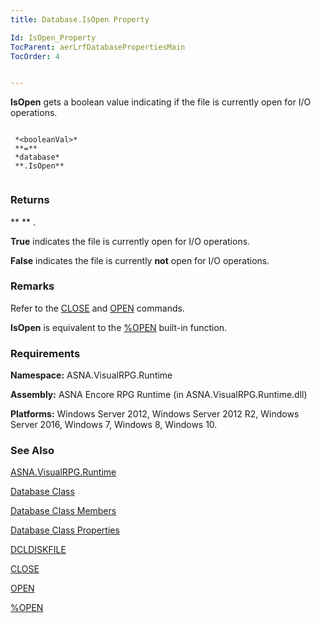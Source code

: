 ```yaml
---
title: Database.IsOpen Property

Id: IsOpen_Property
TocParent: aerLrfDatabasePropertiesMain
TocOrder: 4


---
```


**IsOpen** gets a boolean value indicating if the file is currently open for I/O operations. 

```

 *<booleanVal>* 
 **=** 
 *database* 
 **.IsOpen** 
        
```

### Returns
** *<booleanVal>* ** . 

**True** indicates the file is currently open for I/O operations. 

**False** indicates the file is currently **not** open for I/O operations. 

### Remarks
Refer to the [CLOSE](CLOSE.html) and [OPEN](OPEN.html) commands. 

**IsOpen** is equivalent to the [%OPEN](OPEN_Function.html) built-in function. 

### Requirements
**Namespace:** ASNA.VisualRPG.Runtime 

**Assembly:** ASNA Encore RPG Runtime (in ASNA.VisualRPG.Runtime.dll) 

**Platforms:** Windows Server 2012, Windows Server 2012 R2, Windows Server 2016, Windows 7, Windows 8, Windows 10. 

### See Also
[ASNA.VisualRPG.Runtime](aerLrfRuntimeNamespace.html)

[Database Class](Date_Formats.html)

[Database Class Members](aerLrfDatabasePropertiesMain.html)

[Database Class Properties](aerLrfDatabasePropertiesMain.html)

[DCLDISKFILE](DCLDISKFILE.html)

[CLOSE](CLOSE.html)

[OPEN](OPEN.html)

[%OPEN](OPEN_Function.html) 
